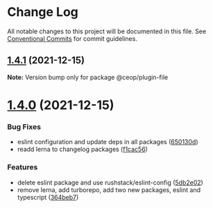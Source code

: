 # Change Log

All notable changes to this project will be documented in this file.
See [Conventional Commits](https://conventionalcommits.org) for commit guidelines.

## [1.4.1](https://github.com/ceopaludetto/ceop/compare/@ceop/plugin-file@1.4.0...@ceop/plugin-file@1.4.1) (2021-12-15)

**Note:** Version bump only for package @ceop/plugin-file





# [1.4.0](https://github.com/ceopaludetto/ceop/compare/@ceop/plugin-file@1.2.3...@ceop/plugin-file@1.4.0) (2021-12-15)


### Bug Fixes

* eslint configuration and update deps in all packages ([650130d](https://github.com/ceopaludetto/ceop/commit/650130dc2064b043eee94f6ba53284254d33a79b))
* readd lerna to changelog packages ([f1cac56](https://github.com/ceopaludetto/ceop/commit/f1cac5683ac7b3ecf9db0a3bcd0148a4f5ce6eea))


### Features

* delete eslint package and use rushstack/eslint-config ([5db2e02](https://github.com/ceopaludetto/ceop/commit/5db2e027cfb6bf17ac497aa9e6a89268cc704acc))
* remove lerna, add turborepo, add two new packages, eslint and typescript ([364beb7](https://github.com/ceopaludetto/ceop/commit/364beb72ca2b8776e9feba6b6143e6fb9dc6ae78))

